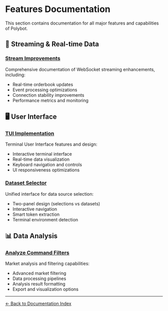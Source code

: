 # Features Documentation

This section contains documentation for all major features and capabilities of Polybot.

## 🌊 Streaming & Real-time Data

### [Stream Improvements](./stream-improvements.md)
Comprehensive documentation of WebSocket streaming enhancements, including:
- Real-time orderbook updates
- Event processing optimizations  
- Connection stability improvements
- Performance metrics and monitoring

## 🖥️ User Interface

### [TUI Implementation](./tui-implementation.md)
Terminal User Interface features and design:
- Interactive terminal interface
- Real-time data visualization
- Keyboard navigation and controls
- UI responsiveness optimizations

### [Dataset Selector](./dataset-selector.md)
Unified interface for data source selection:
- Two-panel design (selections vs datasets)
- Interactive navigation
- Smart token extraction
- Terminal environment detection

## 📊 Data Analysis

### [Analyze Command Filters](./analyze-command-filters.md)
Market analysis and filtering capabilities:
- Advanced market filtering
- Data processing pipelines
- Analysis result formatting
- Export and visualization options

---

[← Back to Documentation Index](../README.md)